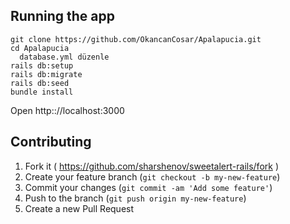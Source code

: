 ## Running the app

    git clone https://github.com/OkancanCosar/Apalapucia.git
    cd Apalapucia
      database.yml düzenle
    rails db:setup
    rails db:migrate
    rails db:seed
    bundle install

Open http:://localhost:3000

## Contributing

1. Fork it ( https://github.com/sharshenov/sweetalert-rails/fork )
2. Create your feature branch (`git checkout -b my-new-feature`)
3. Commit your changes (`git commit -am 'Add some feature'`)
4. Push to the branch (`git push origin my-new-feature`)
5. Create a new Pull Request

